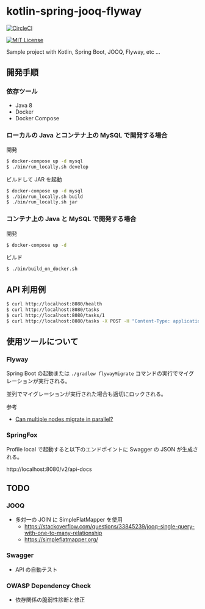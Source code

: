 # kotlin-spring-jooq-flyway

[![CircleCI](https://circleci.com/gh/os1ma/kotlin-spring-jooq-flyway.svg?style=svg)](https://circleci.com/gh/os1ma/kotlin-spring-jooq-flyway)

[![MIT License](http://img.shields.io/badge/license-MIT-blue.svg?style=flat)](LICENSE)

Sample project with Kotlin, Spring Boot, JOOQ, Flyway, etc ...

## 開発手順

### 依存ツール
* Java 8
* Docker
* Docker Compose

### ローカルの Java とコンテナ上の MySQL で開発する場合

開発

```bash
$ docker-compose up -d mysql
$ ./bin/run_locally.sh develop
```

ビルドして JAR を起動

```bash
$ docker-compose up -d mysql
$ ./bin/run_locally.sh build
$ ./bin/run_locally.sh jar
```

### コンテナ上の Java と MySQL で開発する場合

開発

```bash
$ docker-compose up -d
```

ビルド

```bash
$ ./bin/build_on_docker.sh
```

## API 利用例

```bash
$ curl http://localhost:8080/health
$ curl http://localhost:8080/tasks
$ curl http://localhost:8080/tasks/1
$ curl http://localhost:8080/tasks -X POST -H "Content-Type: application/json" -d '{"name": "MyTask", "assigneeUserId": 1}'
```

## 使用ツールについて

### Flyway

Spring Boot の起動または `./gradlew flywayMigrate` コマンドの実行でマイグレーションが実行される。

並列でマイグレーションが実行された場合も適切にロックされる。

参考
* [Can multiple nodes migrate in parallel?](https://flywaydb.org/documentation/faq.html#parallel)

### SpringFox

Profile local で起動すると以下のエンドポイントに Swagger の JSON が生成される。

http://localhost:8080/v2/api-docs

## TODO

### JOOQ
* 多対一の JOIN に SimpleFlatMapper を使用
  * https://stackoverflow.com/questions/33845239/jooq-single-query-with-one-to-many-relationship
  * https://simpleflatmapper.org/

### Swagger
* API の自動テスト

### OWASP Dependency Check
* 依存関係の脆弱性診断と修正
